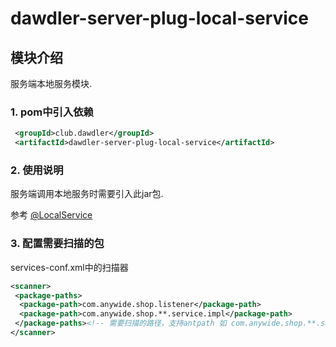 # dawdler-server-plug-local-service

## 模块介绍

服务端本地服务模块.

### 1. pom中引入依赖

```xml
 <groupId>club.dawdler</groupId>
 <artifactId>dawdler-server-plug-local-service</artifactId>
```

### 2. 使用说明

服务端调用本地服务时需要引入此jar包.

参考 [@LocalService](../dawdler-local-service-core/README.md#2-localservice说明)

### 3. 配置需要扫描的包

services-conf.xml中的扫描器

```xml
<scanner>
 <package-paths>
  <package-path>com.anywide.shop.listener</package-path>
  <package-path>com.anywide.shop.**.service.impl</package-path>
 </package-paths><!-- 需要扫描的路径，支持antpath 如 com.anywide.shop.**.service.impl，被扫描的包中的组件会生效-->
</scanner>
```
